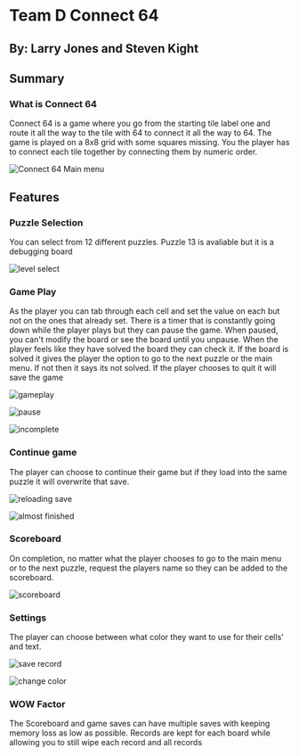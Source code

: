 # Team D Connect 64
## By: Larry Jones and Steven Kight

## Summary
### What is Connect 64
Connect 64 is a game where you go from the starting tile label one and route it all the way to the tile with 64 to connect it all the way to 64. The game is played on a 8x8 grid with some squares missing. You the player has to connect each tile together by connecting them by numeric order.

![Connect 64 Main menu](https://user-images.githubusercontent.com/115576623/235560410-9804a5c8-4ebd-4c83-b6e1-ad077dc229e8.png)

## Features
### Puzzle Selection
You can select from 12 different puzzles. Puzzle 13 is avaliable but it is a debugging board

![level select](https://user-images.githubusercontent.com/115576623/235560480-e871385f-1119-46ce-b003-969d50f809f2.png)


### Game Play
As the player you can tab through each cell and set the value on each but not on the ones that already set.
There is a timer that is constantly going down while the player plays but they can pause the game. When paused, you can't modify the board or see the board until you unpause. When the player feels like they have solved the board they can check it. If the board is solved it gives the player the option to go to the next puzzle or the main menu. If not then it says its not solved. If the player chooses to quit it will save the game

![gameplay](https://user-images.githubusercontent.com/115576623/235560523-22613ff8-dcd0-4a24-a99a-ccff19701bbb.png)

![pause](https://user-images.githubusercontent.com/115576623/235560501-223b1296-21b1-4004-8527-8f95b7b3746d.png)

![incomplete](https://user-images.githubusercontent.com/115576623/235560549-b88f5eef-f4d4-466b-8f1e-07bddbaad53f.png)

### Continue game
The player can choose to continue their game but if they load into the same puzzle it will overwrite that save.

![reloading save](https://user-images.githubusercontent.com/115576623/235560593-a1d8f770-feb0-4311-9e28-126ef0269696.png)

![almost finished](https://user-images.githubusercontent.com/115576623/235560580-d3856584-0701-4ee2-80a5-55997f8bdf5b.png)

### Scoreboard
On completion, no matter what the player chooses to go to the main menu or to the next puzzle, request the players name so they can be added to the scoreboard.

![scoreboard](https://user-images.githubusercontent.com/115576623/235560606-79a0b148-8f89-4fa3-9dbf-a1c84abe4402.png)

### Settings
The player can choose between what color they want to use for their cells' and text.

![save record](https://user-images.githubusercontent.com/115576623/235560617-9c9af3f7-4b69-4ade-a93f-d29f8a297aa5.png)

![change color](https://user-images.githubusercontent.com/115576623/235560566-8e964c03-b7a4-4a45-9b4a-b066013cc550.png)

### WOW Factor
The Scoreboard and game saves can have multiple saves with keeping memory loss as low as possible. Records are kept for each board while allowing you to still wipe each record and all records
